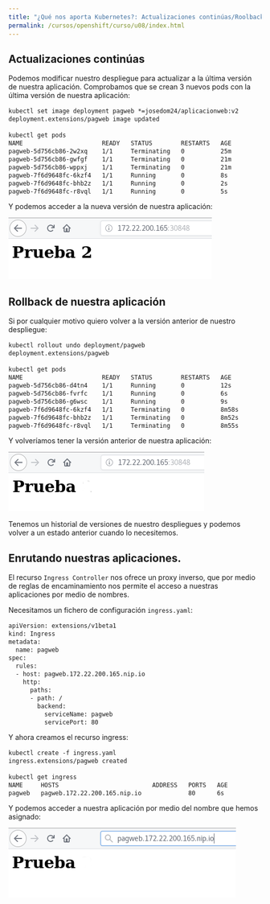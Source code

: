 ```yaml
---
title: "¿Qué nos aporta Kubernetes?: Actualizaciones continúas/Roolback y enrutamiento"
permalink: /cursos/openshift/curso/u08/index.html
---
```


## Actualizaciones continúas

Podemos modificar nuestro despliegue para actualizar a la última versión de nuestra aplicación. Comprobamos que se crean 3 nuevos pods con la última versión de nuestra aplicación:

    kubectl set image deployment pagweb *=josedom24/aplicacionweb:v2
    deployment.extensions/pagweb image updated

    kubectl get pods
    NAME                      READY   STATUS        RESTARTS   AGE
    pagweb-5d756cb86-2w2xq    1/1     Terminating   0          25m
    pagweb-5d756cb86-gwfgf    1/1     Terminating   0          21m
    pagweb-5d756cb86-wppxj    1/1     Terminating   0          21m
    pagweb-7f6d9648fc-6kzf4   1/1     Running       0          8s
    pagweb-7f6d9648fc-bhb2z   1/1     Running       0          2s
    pagweb-7f6d9648fc-r8vql   1/1     Running       0          5s

Y podemos acceder a la nueva versión de nuestra aplicación:

![3](img/kubernetes3.png)

## Rollback de nuestra aplicación

Si por cualquier motivo quiero volver a la versión anterior de nuestro despliegue:

    kubectl rollout undo deployment/pagweb
    deployment.extensions/pagweb

    kubectl get pods
    NAME                      READY   STATUS        RESTARTS   AGE
    pagweb-5d756cb86-d4tn4    1/1     Running       0          12s
    pagweb-5d756cb86-fvrfc    1/1     Running       0          6s
    pagweb-5d756cb86-g6wsc    1/1     Running       0          9s
    pagweb-7f6d9648fc-6kzf4   1/1     Terminating   0          8m58s
    pagweb-7f6d9648fc-bhb2z   1/1     Terminating   0          8m52s
    pagweb-7f6d9648fc-r8vql   1/1     Terminating   0          8m55s

Y volveríamos tener la versión anterior de nuestra aplicación:

![2](img/kubernetes2.png)

Tenemos un historial de versiones de nuestro despliegues y podemos volver a un estado anterior cuando lo necesitemos.

## Enrutando nuestras aplicaciones.

El recurso `Ingress Controller` nos ofrece un proxy inverso, que por medio de reglas de encaminamiento nos permite el acceso a nuestras aplicaciones por medio de nombres.

Necesitamos un fichero de configuración `ingress.yaml`:

    apiVersion: extensions/v1beta1
    kind: Ingress
    metadata:
      name: pagweb
    spec:
      rules:
      - host: pagweb.172.22.200.165.nip.io
        http:
          paths:
          - path: /
            backend:
              serviceName: pagweb
              servicePort: 80
    
Y ahora creamos el recurso ingress:

    kubectl create -f ingress.yaml 
    ingress.extensions/pagweb created

    kubectl get ingress
    NAME     HOSTS                          ADDRESS   PORTS   AGE
    pagweb   pagweb.172.22.200.165.nip.io             80      6s
 

Y podemos acceder a nuestra aplicación por medio del nombre que hemos asignado:

![4](img/kubernetes4.png)

